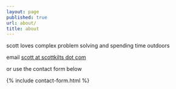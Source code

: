 ```yaml
---
layout: page
published: true
url: about/
title: about
---
```


  <!-- default layout requires splash div to center content currently -->

scott loves complex problem solving and spending time outdoors

email [scott at scottkilts dot com](mailto:scott@scottkilts.com)

or use the contact form below

{% include contact-form.html %}
